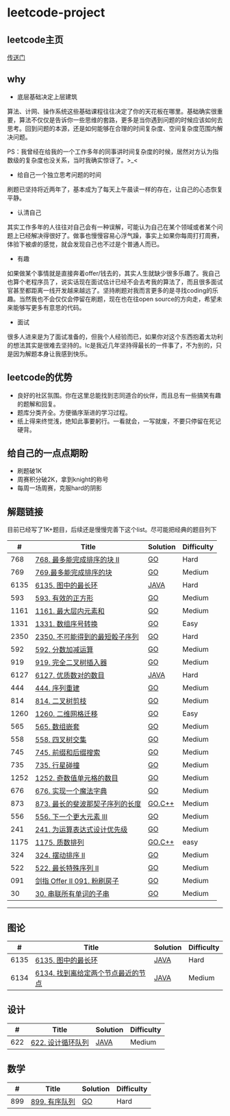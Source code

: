 # leetcode-project

## leetcode主页
[传送门](https://leetcode-cn.com/u/leiwingqueen/)

## why

- 底层基础决定上层建筑

算法、计网、操作系统这些基础课程往往决定了你的天花板在哪里。基础确实很重要，算法不仅仅是告诉你一些思维的套路，更多是当你遇到问题的时候应该如何去思考。回到问题的本源，还是如何能够在合理的时间复杂度、空间复杂度范围内解决问题。

PS：我曾经在给我的一个工作多年的同事讲时间复杂度的时候，居然对方认为指数级的复杂度也没关系，当时我确实惊讶了。>_<

- 给自己一个独立思考问题的时间

刷题已坚持将近两年了，基本成为了每天上午晨读一样的存在，让自己的心态恢复平静。

- 认清自己

其实工作多年的人往往对自己会有一种误解，可能认为自己在某个领域或者某个问题上已经解决得很好了。做事也慢慢容易心浮气躁，事实上如果你每周打打周赛，体验下被虐的感觉，就会发现自己也不过是个普通人而已。

- 有趣

如果做某个事情就是直接奔着offer/钱去的，其实人生就缺少很多乐趣了。我自己也算个老程序员了，说实话现在面试估计已经不会去考我的算法了，而且很多面试官甚至都距离一线开发越来越远了。坚持刷题对我而言更多的是寻找coding的乐趣。当然我也不会仅仅会停留在刷题，现在也在往open source的方向走，希望未来能够写更多有意思的代码。

- 面试

很多人进来是为了面试准备的，但我个人经验而已，如果你对这个东西抱着太功利的想法其实是很难去坚持的。lc是我近几年坚持得最长的一件事了，不为别的，只是因为解题本身让我感到快乐。

## leetcode的优势
- 良好的社区氛围。你在这里总能找到志同道合的伙伴，而且总有一些搞笑有趣的题解和回复。
- 题库分类齐全。方便循序渐进的学习过程。
- 纸上得来终觉浅，绝知此事要躬行。一看就会，一写就废，不要只停留在死记硬背。

## 给自己的一点点期盼

- 刷题破1K
- 周赛积分破2K，拿到knight的称号
- 每周一场周赛，克服hard的阴影

## 解题链接

目前已经写了1K+题目，后续还是慢慢完善下这个list。尽可能把经典的题目列下

| #    | Title                                                        | Solution                                                     | Difficulty |
| ---- | ------------------------------------------------------------ | ------------------------------------------------------------ | ---------- |
| 768  | [768. 最多能完成排序的块 II](https://leetcode.cn/problems/max-chunks-to-make-sorted-ii/) | [GO](./algorithm/golang/dp/maxChunksToSorted2.go)            | Hard       |
| 769  | [769.最多能完成排序的块](https://leetcode.cn/problems/max-chunks-to-make-sorted/) | [GO](./algorithm/golang/dp/maxChunksToSorted.go)             | Medium     |
| 6135 | [6135. 图中的最长环](https://leetcode.cn/problems/longest-cycle-in-a-graph/) | [JAVA](./algorithm/java/src/main/java/com/liyongquan/weeklycontest/wc304/LongestCycle.java) | Hard       |
| 593  | [593. 有效的正方形](https://leetcode.cn/problems/valid-square/) | [GO](./algorithm/golang/math/validSquare.go)                 | Medium     |
| 1161 | [1161. 最大层内元素和](https://leetcode.cn/problems/maximum-level-sum-of-a-binary-tree/) | [GO](./algorithm/golang/tree/MaxLevelSum.go)                 | Medium     |
| 1331 | [1331. 数组序号转换](https://leetcode.cn/problems/rank-transform-of-an-array/) | [GO](./algorithm/golang/array/arrayRankTransform.go)         | Easy       |
| 2350 | [2350. 不可能得到的最短骰子序列](https://leetcode.cn/problems/shortest-impossible-sequence-of-rolls/) | [GO](./algorithm/golang/weekcontest/bwc83/shortestSequence.go) | Hard       |
| 592  | [592. 分数加减运算](https://leetcode.cn/problems/fraction-addition-and-subtraction/) | [GO](./algorithm/golang/stack/FractionAddition.go)           | Medium     |
| 919  | [919. 完全二叉树插入器](https://leetcode.cn/problems/complete-binary-tree-inserter/) | [GO](./algorithm/golang/tree/CBTInserter.go)                 | Medium     |
| 6127 | [6127. 优质数对的数目](https://leetcode.cn/problems/number-of-excellent-pairs/) | [JAVA](./algorithm/java/src/main/java/com/liyongquan/weeklycontest/wc303/CountExcellentPairs.java) | Hard       |
| 444  | [444. 序列重建](https://leetcode.cn/problems/sequence-reconstruction/) | [GO](./algorithm/golang/topological/sequenceReconstruction.go) | Medium     |
| 814  | [814. 二叉树剪枝](https://leetcode.cn/problems/binary-tree-pruning/) | [GO](./algorithm/golang/tree/PruneTree.go)                   | Medium     |
| 1260 | [1260. 二维网格迁移](https://leetcode.cn/problems/shift-2d-grid/) | [GO](./algorithm/golang/array/shiftGrid.go)                  | Easy       |
| 565  | [565. 数组嵌套](https://leetcode.cn/problems/array-nesting/) | [GO](./algorithm/golang/graph/arrayNesting.go)               | Medium     |
| 558  | [558. 四叉树交集](https://leetcode.cn/problems/logical-or-of-two-binary-grids-represented-as-quad-trees/) | [GO](./algorithm/golang/tree/intersect/Intersect.go)         | Medium     |
| 745  | [745. 前缀和后缀搜索](https://leetcode.cn/problems/prefix-and-suffix-search/) | [GO](./algorithm/golang/tire/WordFilter/WordFilter.go)       | Medium     |
| 735  | [735. 行星碰撞](https://leetcode.cn/problems/asteroid-collision/) | [GO](algorithm/golang/array/asteroidCollision.go)            | Medium     |
| 1252 | [1252. 奇数值单元格的数目](https://leetcode.cn/problems/cells-with-odd-values-in-a-matrix/) | [GO](./algorithm/golang/array/OddCells.go)                   | Medium     |
| 676  | [676. 实现一个魔法字典](https://leetcode.cn/problems/implement-magic-dictionary/) | [GO](./algorithm/golang/tire/MagicDictionary.go)             | Medium     |
| 873  | [873. 最长的斐波那契子序列的长度](https://leetcode.cn/problems/length-of-longest-fibonacci-subsequence/) | [GO](./algorithm/golang/array/lenLongestFibSubseq.go),[C++](./algorithm/cpp/src/array/LenLongestFibSubseq.cpp) | Medium     |
| 556  | [556. 下一个更大元素 III](https://leetcode.cn/problems/next-greater-element-iii/) | [GO](./algorithm/golang/greedy/NextGreaterElement.go)        | Medium     |
| 241  | [241. 为运算表达式设计优先级](https://leetcode.cn/problems/different-ways-to-add-parentheses/) | [GO](./algorithm/golang/backtrace/DiffWaysToCompute.go)      | Medium     |
| 1175 | [1175. 质数排列](https://leetcode.cn/problems/prime-arrangements/) | [GO](./algorithm/golang/math/numPrimeArrangements.go),[C++](./algorithm/cpp/src/array/NumPrimeArrangements.cpp) | easy       |
| 324  | [324. 摆动排序 II](https://leetcode.cn/problems/wiggle-sort-ii/) | [GO](./algorithm/golang/array/WiggleSort.go)                 | Medium     |
| 522  | [522. 最长特殊序列 II](https://leetcode.cn/problems/longest-uncommon-subsequence-ii/) | [GO](./algorithm/golang/array/findLUSlength.go)              | Medium     |
| 091  | [剑指 Offer II 091. 粉刷房子](https://leetcode.cn/problems/JEj789/) | [GO](./algorithm/golang/dp/minCost.go)                       | Medium     |
| 30   | [30. 串联所有单词的子串](https://leetcode.cn/problems/substring-with-concatenation-of-all-words/) | [GO](./algorithm/golang/string/FindSubstring.go)             | Medium     |



---

## 图论

| #    | Title                                                        | Solution                                                     | Difficulty |
| ---- | ------------------------------------------------------------ | ------------------------------------------------------------ | ---------- |
| 6135 | [6135. 图中的最长环](https://leetcode.cn/problems/longest-cycle-in-a-graph/) | [JAVA](./algorithm/java/src/main/java/com/liyongquan/weeklycontest/wc304/LongestCycle.java) | Hard       |
| 6134 | [6134. 找到离给定两个节点最近的节点](https://leetcode.cn/problems/find-closest-node-to-given-two-nodes/) | [JAVA](./algorithm/java/src/main/java/com/liyongquan/weeklycontest/wc304/ClosestMeetingNode.java) | Medium     |

## 设计

| #    | Title                                                        | Solution                                                     | Difficulty |
| ---- | ------------------------------------------------------------ | ------------------------------------------------------------ | ---------- |
| 622  | [622. 设计循环队列](https://leetcode.cn/problems/design-circular-queue/) | [JAVA](./algorithm/java/src/main/java/com/liyongquan/design/MyCircularQueue.java) | Medium     |

## 数学

| #    | Title                                                        | Solution                                      | Difficulty |
| ---- | ------------------------------------------------------------ | --------------------------------------------- | ---------- |
| 899  | [899. 有序队列](https://leetcode.cn/problems/orderly-queue/) | [GO](./algorithm/golang/math/OrderlyQueue.go) | Hard       |

